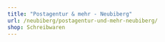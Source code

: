 ```yaml
---
title: "Postagentur & mehr - Neubiberg"
url: /neubiberg/postagentur-und-mehr-neubiberg/
shop: Schreibwaren
---
```


